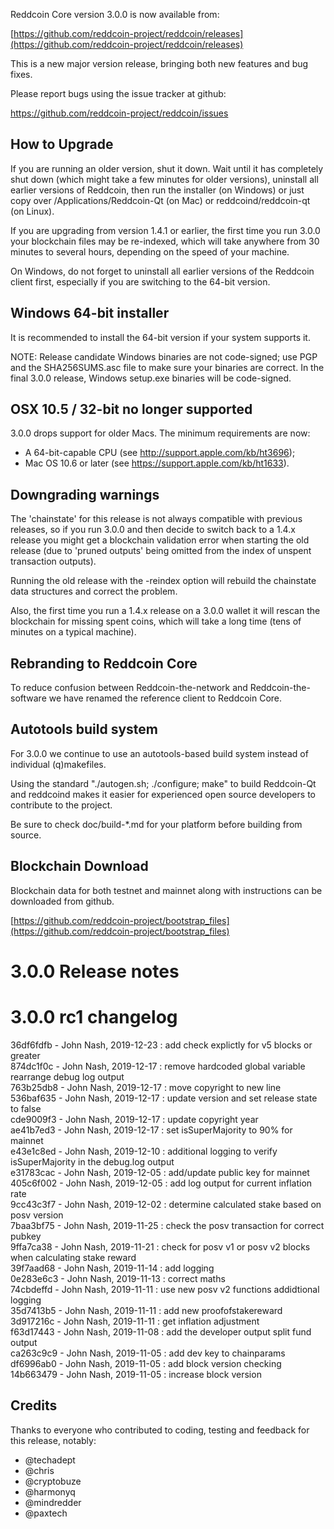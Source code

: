 Reddcoin Core version 3.0.0 is now available from:

  [https://github.com/reddcoin-project/reddcoin/releases](https://github.com/reddcoin-project/reddcoin/releases)

This is a new major version release, bringing both new features and
bug fixes.

Please report bugs using the issue tracker at github:

  https://github.com/reddcoin-project/reddcoin/issues

How to Upgrade
--------------

If you are running an older version, shut it down. Wait until it has completely
shut down (which might take a few minutes for older versions), uninstall all
earlier versions of Reddcoin, then run the installer (on Windows) or just copy
over /Applications/Reddcoin-Qt (on Mac) or reddcoind/reddcoin-qt (on Linux).

If you are upgrading from version 1.4.1 or earlier, the first time you run
3.0.0 your blockchain files may be re-indexed, which will take anywhere from 
30 minutes to several hours, depending on the speed of your machine.

On Windows, do not forget to uninstall all earlier versions of the Reddcoin
client first, especially if you are switching to the 64-bit version.

Windows 64-bit installer
-------------------------

It is recommended to install the 64-bit version if your system supports it.

NOTE: Release candidate Windows binaries are not code-signed; use PGP
and the SHA256SUMS.asc file to make sure your binaries are correct.
In the final 3.0.0 release, Windows setup.exe binaries will be code-signed.

OSX 10.5 / 32-bit no longer supported
-------------------------------------

3.0.0 drops support for older Macs. The minimum requirements are now:
* A 64-bit-capable CPU (see http://support.apple.com/kb/ht3696);
* Mac OS 10.6 or later (see https://support.apple.com/kb/ht1633).

Downgrading warnings
--------------------

The 'chainstate' for this release is not always compatible with previous
releases, so if you run 3.0.0 and then decide to switch back to a
1.4.x release you might get a blockchain validation error when starting the
old release (due to 'pruned outputs' being omitted from the index of
unspent transaction outputs).

Running the old release with the -reindex option will rebuild the chainstate
data structures and correct the problem.

Also, the first time you run a 1.4.x release on a 3.0.0 wallet it will rescan
the blockchain for missing spent coins, which will take a long time (tens
of minutes on a typical machine).

Rebranding to Reddcoin Core
---------------------------

To reduce confusion between Reddcoin-the-network and Reddcoin-the-software we
have renamed the reference client to Reddcoin Core.


Autotools build system
-----------------------

For 3.0.0 we continue to use an autotools-based build system instead of individual
(q)makefiles.

Using the standard "./autogen.sh; ./configure; make" to build Reddcoin-Qt and
reddcoind makes it easier for experienced open source developers to contribute 
to the project.

Be sure to check doc/build-*.md for your platform before building from source.

Blockchain Download
------------------------------------

Blockchain data for both testnet and mainnet along with instructions can be downloaded from github.

[https://github.com/reddcoin-project/bootstrap_files](https://github.com/reddcoin-project/bootstrap_files)

3.0.0 Release notes
=======================

3.0.0 rc1 changelog
===============
36df6fdfb - John Nash, 2019-12-23 : add check explictly for v5 blocks or greater  
874dc1f0c - John Nash, 2019-12-17 : remove hardcoded global variable rearrange debug log output  
763b25db8 - John Nash, 2019-12-17 : move copyright to new line  
536baf635 - John Nash, 2019-12-17 : update version and set release state to false  
cde9009f3 - John Nash, 2019-12-17 : update copyright year  
ae41b7ed3 - John Nash, 2019-12-17 : set isSuperMajority to 90% for mainnet  
e43e1c8ed - John Nash, 2019-12-10 : additional logging to verify isSuperMajority in the debug.log output  
e31783cac - John Nash, 2019-12-05 : add/update public key for mainnet  
405c6f002 - John Nash, 2019-12-05 : add log output for current inflation rate  
9cc43c3f7 - John Nash, 2019-12-02 : determine calculated stake based on posv version  
7baa3bf75 - John Nash, 2019-11-25 : check the posv transaction for correct pubkey  
9ffa7ca38 - John Nash, 2019-11-21 : check for posv v1 or posv v2 blocks when calculating stake reward  
39f7aad68 - John Nash, 2019-11-14 : add logging  
0e283e6c3 - John Nash, 2019-11-13 : correct maths  
74cbdeffd - John Nash, 2019-11-11 : use new posv v2 functions addidtional logging  
35d7413b5 - John Nash, 2019-11-11 : add new proofofstakereward  
3d917216c - John Nash, 2019-11-11 : get inflation adjustment  
f63d17443 - John Nash, 2019-11-08 : add the developer output split fund output  
ca263c9c9 - John Nash, 2019-11-05 : add dev key to chainparams  
df6996ab0 - John Nash, 2019-11-05 : add block version checking  
14b663479 - John Nash, 2019-11-05 : increase block version  

Credits
--------

Thanks to everyone who contributed to coding, testing and feedback for this release, notably:

- @techadept
- @chris  
- @cryptobuze 
- @harmonyq  
- @mindredder  
- @paxtech 
